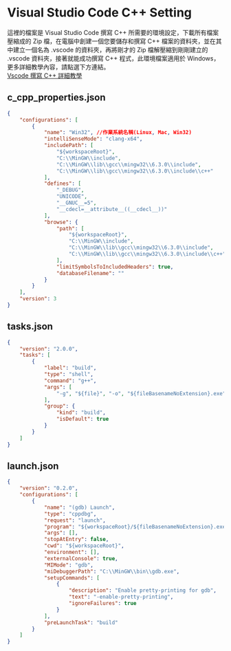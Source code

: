 # Visual Studio Code C++ Setting
這裡的檔案是 Visual Studio Code 撰寫 C++ 所需要的環境設定，下載所有檔案壓縮成的 Zip 檔，在電腦中創建一個您要儲存和撰寫 C++ 檔案的資料夾，並在其中建立一個名為 .vscode 的資料夾，再將剛才的 Zip 檔解壓縮到剛剛建立的 .vscode 資料夾，接著就能成功撰寫 C++ 程式，此環境檔案適用於 Windows，更多詳細教學內容，請點選下方連結。  
[Vscode 撰寫 C++ 詳細教學](https://smallshawn95.notion.site/Visual-Studio-Code-C-5fb2e43c622e46a7bb9d4e9d7fec634a)
## c_cpp_properties.json
```json
{
    "configurations": [
        {
            "name": "Win32", //作業系統名稱(Linux, Mac, Win32)
            "intelliSenseMode": "clang-x64",
            "includePath": [
                "${workspaceRoot}",
                "C:\\MinGW\\include",
                "C:\\MinGW\\lib\\gcc\\mingw32\\6.3.0\\include",
                "C:\\MinGW\\lib\\gcc\\mingw32\\6.3.0\\include\\c++"
            ],
            "defines": [
                "_DEBUG",
                "UNICODE",
                "__GNUC__=5",
                "__cdecl=__attribute__((__cdecl__))"
            ],
            "browse": {
                "path": [
                    "${workspaceRoot}",
                    "C:\\MinGW\\include",
                    "C:\\MinGW\\lib\\gcc\\mingw32\\6.3.0\\include",
                    "C:\\MinGW\\lib\\gcc\\mingw32\\6.3.0\\include\\c++"
                ],
                "limitSymbolsToIncludedHeaders": true,
                "databaseFilename": ""
            }
        }
    ],
    "version": 3
}
```
## tasks.json
```json
{
    "version": "2.0.0",
    "tasks": [
        {
            "label": "build",
            "type": "shell",
            "command": "g++",
            "args": [
                "-g", "${file}", "-o", "${fileBasenameNoExtension}.exe"
            ],
            "group": {
                "kind": "build",
                "isDefault": true
            }
        }
    ]
}
```
## launch.json
```json
{
    "version": "0.2.0",
    "configurations": [
        {
            "name": "(gdb) Launch",
            "type": "cppdbg",
            "request": "launch",
            "program": "${workspaceRoot}/${fileBasenameNoExtension}.exe",
            "args": [],
            "stopAtEntry": false,
            "cwd": "${workspaceRoot}",
            "environment": [],
            "externalConsole": true,
            "MIMode": "gdb",
            "miDebuggerPath": "C:\\MinGW\\bin\\gdb.exe",
            "setupCommands": [
                {
                    "description": "Enable pretty-printing for gdb",
                    "text": "-enable-pretty-printing",
                    "ignoreFailures": true
                }
            ],
            "preLaunchTask": "build"
        }
    ]
}
```
